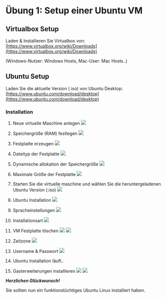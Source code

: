 # Übung 1: Setup einer Ubuntu VM

## Virtualbox Setup
Laden & Installieren Sie Virtualbox von:
[https://www.virtualbox.org/wiki/Downloads](https://www.virtualbox.org/wiki/Downloads) 

(Windows-Nutzer: Windows Hosts, Mac-User: Mac Hosts..)

## Ubuntu Setup
Laden Sie die aktuelle Version (.iso) von Ubuntu Desktop:
[https://www.ubuntu.com/download/desktop](https://www.ubuntu.com/download/desktop)

### Installation

1. Neue virtuelle Maschine anlegen
	![](images/setup/01_neue_vm.png)
	
2. Speichergröße (RAM) festlegen
	![](images/setup/02_ram.png)
3. Festplatte erzeugen
	![](images/setup/03_festplatte.png)
	
4. Dateityp der Festplatte
	![](images/setup/04_festplatte_dateityp.png)
	
5. Dynamische allokation der Speichergröße
	![](images/setup/05_festplatte_dynamisch.png)
	
6. Maximale Größe der Festplatte
	![](images/setup/06_dateiname_groesse.png)
	
7. Starten Sie die virtuelle maschine und wählen Sie die heruntergeladenen Ubuntu Version (.iso)
	![](images/setup/07_installationsmedium.png)
	
8. Ubuntu Installation
	![](images/setup/08_ubuntu_installieren.png)
	
9. Spracheinstellungen
	![](images/setup/09_spracheinstellungen.png)
	
10. Installationsart
	![](images/setup/10_installationsart.png)
	
11. VM Festplatte löschen
	![](images/setup/11_festplatte_loeschen.png)
	![](images/setup/11_bestaetigen.png)
	
12. Zeitzone
	![](images/setup/12_zeitzone.png)
	
13. Username & Passwort
	![](images/setup/13_username_passwort.png)
	
14. Ubuntu Installation läuft..

15. Gasterweiterungen installieren
	![](images/setup/15_gasterweiterungen.png)
	![](images/setup/15_gasterweiterungen_2.png)
	
***Herzlichen Glückwunsch!***

Sie sollten nun ein funktionstüchtiges Ubuntu Linux installiert haben.






